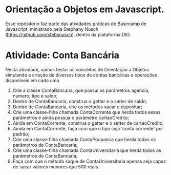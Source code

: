 # Orientação a Objetos em Javascript.
Esse repósitorio faz parte das atividades práticas do Basecamp de Javascript, ministrado pela Stephany Nusch (https://github.com/stebsnusch), dentro da plataforma DIO. 

# Atividade: Conta Bancária
Nesta atividade, vamos testar os conceitos de Orientação a Objetos simulando a criação de diversos tipos de contas bancárias e operações disponíveis em cada uma.

1. Crie a classe ContaBancaria, que possui os parâmetros agencia, numero, tipo e saldo;
2. Dentro de ContaBancaria, construa o getter e o setter de saldo;
3. Dentro de ContaBancaria, crie os métodos sacar e depositar;
4. Crie uma classe-filha chamada ContaCorrente que herda todos esses parâmetros e ainda possua o parâmetro cartaoCredito;
5. Ainda em ContaCorrente, construa o getter e o setter de cartaoCredito;
6. Ainda em ContaCorrente, faça com que o tipo seja 'conta corrente' por padrão;
7. Crie uma classe-filha chamada ContaPoupanca que herda todos os parâmetros de ContaBancaria;
8. Crie uma classe-filha chamada ContaUniversitaria que herda todos os parâmetros de ContaBancaria;
9. Faça com que o método saque de ContaUniversitaria apenas seja capaz de sacar valores menores que 500 reais.
